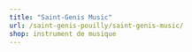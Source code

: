 ```yaml
---
title: "Saint-Genis Music"
url: /saint-genis-pouilly/saint-genis-music/
shop: instrument de musique
---
```

